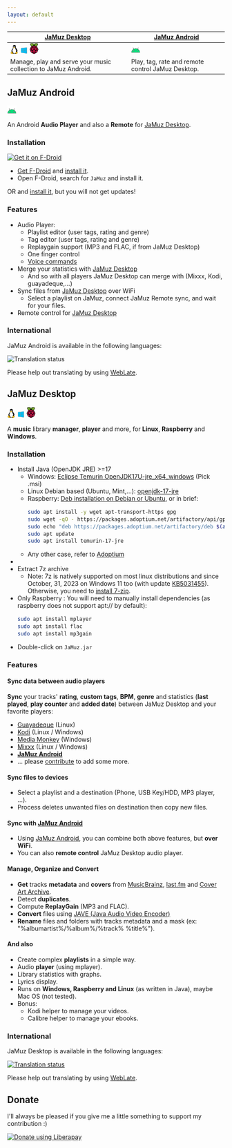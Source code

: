 ```yaml
---
layout: default
---
```


<!-- Slick Carousel CSS -->
<link rel="stylesheet" type="text/css" href="//cdn.jsdelivr.net/npm/slick-carousel@1.8.1/slick/slick.css"/>
<link rel="stylesheet" type="text/css" href="//cdn.jsdelivr.net/npm/slick-carousel@1.8.1/slick/slick-theme.css"/>

<style>
  .carousel-android-image {
    margin:0 auto;
    height: 400px;
    width: auto;
  }

  .carousel-desktop-image {
    margin:0 auto;
    width: 600px;
    height: auto;
  }
</style>

<!-- jQuery and Slick Carousel JS -->
<script src="https://code.jquery.com/jquery-3.6.0.min.js"></script>
<script type="text/javascript" src="//cdn.jsdelivr.net/npm/slick-carousel@1.8.1/slick/slick.min.js"></script>

<!-- Initialize Slick Carousel -->
<script src="./scripts/carousel.js"></script>

<!-- Initialize download links -->
<script src="./scripts/download.js"></script>

| [JaMuz Desktop](#jamuz-desktop) | [JaMuz Android](#jamuz-android) |
|--|--|
| <img src="img/linux.png" alt="Linux"> <img src="img/windows.png" alt="Windows"> <img src="img/raspberry.png" alt="Raspberry"> | <img src="img/android.png" alt="JaMuz Android">  |
| Manage, play and serve your music collection to JaMuz Android. | Play, tag, rate and remote control JaMuz Desktop. |

## JaMuz Android

<img src="img/android.png" alt="JaMuz Android"> 

An Android **Audio Player** and also a **Remote** for [JaMuz Desktop](#jamuz-desktop).

<div class="carousel-android"></div>

### Installation

[<img src="https://fdroid.gitlab.io/artwork/badge/get-it-on.png" alt="Get it on F-Droid" height="80">](https://f-droid.org/packages/org.phramusca.jamuz/)

- [Get F-Droid](https://f-droid.org/F-Droid.apk) and [install it](https://www.androidauthority.com/how-to-install-apks-31494/).
- Open F-Droid, search for `JaMuz` and install it.

OR <span id="download-container-jamuz-android"></span> and [install it](https://www.androidauthority.com/how-to-install-apks-31494/), but you will not get updates!

### Features

- Audio Player:
  - Playlist editor (user tags, rating and genre)
  - Tag editor (user tags, rating and genre)
  - Replaygain support (MP3 and FLAC, if from JaMuz Desktop)
  - One finger control
  - [Voice commands](https://github.com/phramusca/JaMuz-Remote/blob/master/data/voiceCommands.md)
- Merge your statistics with [JaMuz Desktop](#jamuz-desktop)
  - And so with all players JaMuz Desktop can merge with (Mixxx, Kodi, guayadeque,...)
- Sync files from [JaMuz Desktop](#jamuz-desktop) over WiFi
  - Select a playlist on JaMuz, connect JaMuz Remote sync, and wait for your files.
- Remote control for [JaMuz Desktop](#jamuz-desktop)

### International

JaMuz Android is available in the following languages:

<img src="https://hosted.weblate.org/widgets/jamuz-remote/-/translations/multi-auto.svg" alt="Translation status">

Please help out translating by using [WebLate](https://hosted.weblate.org/engage/jamuz-remote/).

## JaMuz Desktop

<img src="img/linux.png" alt="Linux"> <img src="img/windows.png" alt="Windows"> <img src="img/raspberry.png" alt="Raspberry"> 

A **music** library **manager**, **player** and more, for **Linux**, **Raspberry** and **Windows**.

<div class="carousel-desktop"></div>

### Installation

- Install Java (OpenJDK JRE) >=17
  - Windows: [Eclipse Temurin OpenJDK17U-jre_x64_windows](https://adoptium.net/fr/temurin/releases/?os=windows&arch=x64&package=jre&version=17) (Pick .msi)
  - Linux Debian based (Ubuntu, Mint,...): [openjdk-17-jre](apt://openjdk-17-jre)
  - Raspberry: [Deb installation on Debian or Ubuntu](https://adoptium.net/installation/linux/#_deb_installation_on_debian_or_ubuntu), or in brief:
    ```bash
    sudo apt install -y wget apt-transport-https gpg
    sudo wget -qO - https://packages.adoptium.net/artifactory/api/gpg/key/public | sudo gpg --dearmor | sudo tee /etc/apt/trusted.gpg.d/adoptium.gpg > /dev/null
    sudo echo "deb https://packages.adoptium.net/artifactory/deb $(awk -F= '/^VERSION_CODENAME/{print$2}' /etc/os-release) main" | sudo tee /etc/apt/sources.list.d/adoptium.list
    sudo apt update
    sudo apt install temurin-17-jre
    ```
  - Any other case, refer to [Adoptium](https://adoptium.net/installation/)
- <span id="download-container-jamuz-desktop"></span>
- Extract 7z archive
  - Note: 7z is natively supported on most linux distributions and since October, 31, 2023 on Windows 11 too (with update [KB5031455](https://support.microsoft.com/en-us/topic/october-31-2023-kb5031455-os-builds-22621-2506-and-22631-2506-preview-6513c5ec-c5a2-4aaf-97f5-44c13d29e0d4)). Otherwise, you need to [install 7-zip](https://www.7-zip.org/).
- Only Raspberry : You will need to manually install dependencies (as raspberry does not support apt:// by default):
    ```bash
    sudo apt install mplayer
    sudo apt install flac
    sudo apt install mp3gain
    ```
- Double-click on `JaMuz.jar`

### Features

#### Sync data between audio players

**Sync** your tracks' **rating**, **custom tags**, **BPM**, **genre** and statistics (**last played**, **play counter** and **added date**) between JaMuz Desktop and your favorite players:

- [Guayadeque](https://doc.ubuntu-fr.org/guayadeque) (Linux)
- [Kodi](https://kodi.tv/) (Linux / Windows)
- [Media Monkey](https://www.mediamonkey.com/) (Windows)
- [Mixxx](https://mixxx.org/) (Linux / Windows)
- **[JaMuz Android](#jamuz-android)**
- ... please [contribute](CONTRIBUTING.md) to add some more.

#### Sync files to devices

- Select a playlist and a destination (Phone, USB Key/HDD, MP3 player, ...).
- Process deletes unwanted files on destination then copy new files.

#### Sync with [JaMuz Android](#jamuz-android)

- Using [JaMuz Android](#jamuz-android), you can combine both above features, but **over WiFi**.
- You can also **remote control** JaMuz Desktop audio player.

#### Manage, Organize and Convert

- **Get** tracks **metadata** and **covers** from [MusicBrainz](https://musicbrainz.org/), [last.fm](https://www.last.fm/) and [Cover Art Archive](https://coverartarchive.org/).
- Detect **duplicates**.
- Compute **ReplayGain** (MP3 and FLAC).
- **Convert** files using [JAVE (Java Audio Video Encoder)](http://www.sauronsoftware.it/projects/jave/)
- **Rename** files and folders with tracks metadata and a mask (ex: "%albumartist%/%album%/%track% %title%").

#### And also

- Create complex **playlists** in a simple way.
- Audio **player** (using mplayer).
- Library statistics with graphs.
- Lyrics display.
- Runs on **Windows, Raspberry and Linux** (as written in Java), maybe Mac OS (not tested).
- Bonus:
  - Kodi helper to manage your videos.
  - Calibre helper to manage your ebooks.

### International

JaMuz Desktop is available in the following languages:

<a href="https://hosted.weblate.org/engage/jamuz/?utm_source=widget">
<img src="https://hosted.weblate.org/widgets/jamuz/-/translations/multi-auto.svg" alt="Translation status" />
</a>

Please help out translating by using [WebLate](https://hosted.weblate.org/engage/jamuz/).

## Donate

I'll always be pleased if you give me a little something to support my contribution :)

<a href="https://liberapay.com/phramusca/donate"><img alt="Donate using Liberapay" src="https://liberapay.com/assets/widgets/donate.svg"></a>
